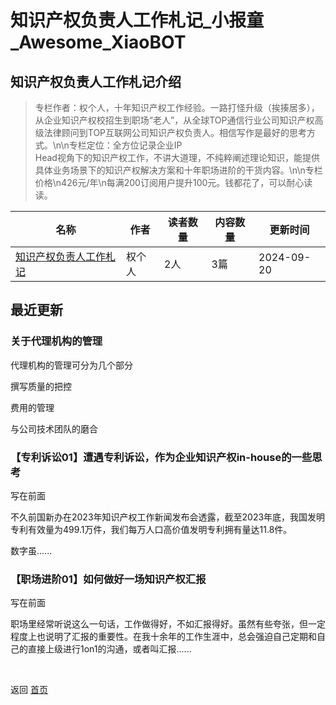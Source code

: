 # 知识产权负责人工作札记_小报童_Awesome_XiaoBOT

## 知识产权负责人工作札记介绍
> 专栏作者：权个人，十年知识产权工作经验。一路打怪升级（挨揍居多），从企业知识产权校招生到职场“老人”，从全球TOP通信行业公司知识产权高级法律顾问到TOP互联网公司知识产权负责人。相信写作是最好的思考方式。\n\n专栏定位：全方位记录企业IP  
Head视角下的知识产权工作，不讲大道理，不纯粹阐述理论知识，能提供具体业务场景下的知识产权解决方案和十年职场进阶的干货内容。\n\n专栏价格\n426元/年\n每满200订阅用户提升100元。钱都花了，可以耐心读读。  
  


|名称|作者|读者数量|内容数量|更新时间|
|---|---|---|---|---|
|[知识产权负责人工作札记](https://xiaobot.net/p/IPinsight426?refer=9c3f1c95-a052-465a-9902-f6d75080262a)|权个人|2人|3篇|2024-09-20|

## 最近更新
### 关于代理机构的管理

代理机构的管理可分为几个部分

撰写质量的把控

费用的管理

与公司技术团队的磨合

### 【专利诉讼01】遭遇专利诉讼，作为企业知识产权in-house的一些思考

写在前面

不久前国新办在2023年知识产权工作新闻发布会透露，截至2023年底，我国发明专利有效量为499.1万件，我们每万人口高价值发明专利拥有量达11.8件。

数字虽......

### 【职场进阶01】如何做好一场知识产权汇报

写在前面

职场里经常听说这么一句话，工作做得好，不如汇报得好。虽然有些夸张，但一定程度上也说明了汇报的重要性。在我十余年的工作生涯中，总会强迫自己定期和自己的直接上级进行1on1的沟通，或者叫汇报......


<a href="https://github.com/Reno9527/awesome-xiaobot" style="color: white; text-decoration: none;">awesome-xiaobot</a>

返回 [首页](../README.md)
